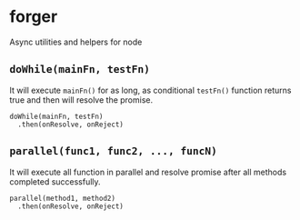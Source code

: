# forger
Async utilities and helpers for node

## `doWhile(mainFn, testFn)`

It will execute `mainFn()` for as long, as conditional `testFn()` function
returns true and then will resolve the promise.

```
doWhile(mainFn, testFn)
  .then(onResolve, onReject)
```

## `parallel(func1, func2, ..., funcN)`

It will execute all function in parallel and resolve promise after all
methods completed successfully.

```
parallel(method1, method2)
  .then(onResolve, onReject)
```

